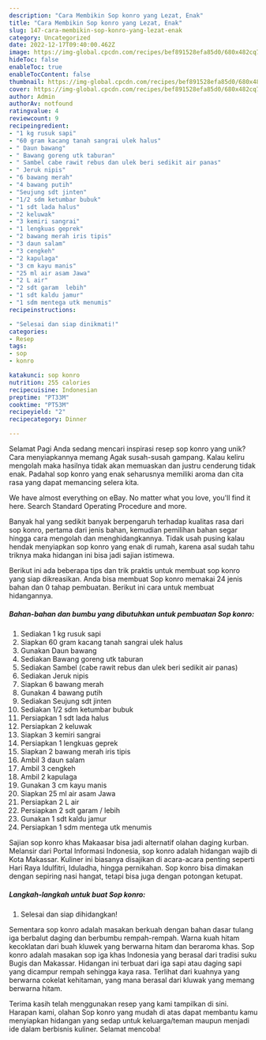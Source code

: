 ```yaml
---
description: "Cara Membikin Sop konro yang Lezat, Enak"
title: "Cara Membikin Sop konro yang Lezat, Enak"
slug: 147-cara-membikin-sop-konro-yang-lezat-enak
category: Uncategorized
date: 2022-12-17T09:40:00.462Z
image: https://img-global.cpcdn.com/recipes/bef891528efa85d0/680x482cq70/sop-konro-foto-resep-utama.jpg
hideToc: false
enableToc: true
enableTocContent: false
thumbnail: https://img-global.cpcdn.com/recipes/bef891528efa85d0/680x482cq70/sop-konro-foto-resep-utama.jpg
cover: https://img-global.cpcdn.com/recipes/bef891528efa85d0/680x482cq70/sop-konro-foto-resep-utama.jpg
author: Admin
authorAv: notfound
ratingvalue: 4
reviewcount: 9
recipeingredient:
- "1 kg rusuk sapi"
- "60 gram kacang tanah sangrai ulek halus"
- " Daun bawang"
- " Bawang goreng utk taburan"
- " Sambel cabe rawit rebus dan ulek beri sedikit air panas"
- " Jeruk nipis"
- "6 bawang merah"
- "4 bawang putih"
- "Seujung sdt jinten"
- "1/2 sdm ketumbar bubuk"
- "1 sdt lada halus"
- "2 keluwak"
- "3 kemiri sangrai"
- "1 lengkuas geprek"
- "2 bawang merah iris tipis"
- "3 daun salam"
- "3 cengkeh"
- "2 kapulaga"
- "3 cm kayu manis"
- "25 ml air asam Jawa"
- "2 L air"
- "2 sdt garam  lebih"
- "1 sdt kaldu jamur"
- "1 sdm mentega utk menumis"
recipeinstructions:

- "Selesai dan siap dinikmati!"
categories:
- Resep
tags:
- sop
- konro

katakunci: sop konro 
nutrition: 255 calories
recipecuisine: Indonesian
preptime: "PT33M"
cooktime: "PT53M"
recipeyield: "2"
recipecategory: Dinner

---
```



Selamat Pagi Anda sedang mencari inspirasi resep sop konro yang unik? Cara menyiapkannya memang Agak susah-susah gampang. Kalau keliru mengolah maka hasilnya tidak akan memuaskan dan justru cenderung tidak enak. Padahal sop konro yang enak seharusnya memiliki aroma dan cita rasa yang dapat memancing selera kita.


We have almost everything on eBay. No matter what you love, you&#39;ll find it here. Search Standard Operating Procedure and more.

Banyak hal yang sedikit banyak berpengaruh terhadap kualitas rasa dari sop konro, pertama dari jenis bahan, kemudian pemilihan bahan segar hingga cara mengolah dan menghidangkannya. Tidak usah pusing kalau hendak menyiapkan sop konro yang enak di rumah, karena asal sudah tahu triknya maka hidangan ini bisa jadi sajian istimewa.


Berikut ini ada beberapa tips dan trik praktis untuk membuat sop konro yang siap dikreasikan. Anda bisa membuat Sop konro memakai 24 jenis bahan dan 0 tahap pembuatan. Berikut ini cara untuk membuat hidangannya.

<!--inarticleads1-->

##### Bahan-bahan dan bumbu yang dibutuhkan untuk pembuatan Sop konro:

1. Sediakan 1 kg rusuk sapi
1. Siapkan 60 gram kacang tanah sangrai ulek halus
1. Gunakan  Daun bawang
1. Sediakan  Bawang goreng utk taburan
1. Sediakan  Sambel (cabe rawit rebus dan ulek beri sedikit air panas)
1. Sediakan  Jeruk nipis
1. Siapkan 6 bawang merah
1. Gunakan 4 bawang putih
1. Sediakan Seujung sdt jinten
1. Sediakan 1/2 sdm ketumbar bubuk
1. Persiapkan 1 sdt lada halus
1. Persiapkan 2 keluwak
1. Siapkan 3 kemiri sangrai
1. Persiapkan 1 lengkuas geprek
1. Siapkan 2 bawang merah iris tipis
1. Ambil 3 daun salam
1. Ambil 3 cengkeh
1. Ambil 2 kapulaga
1. Gunakan 3 cm kayu manis
1. Siapkan 25 ml air asam Jawa
1. Persiapkan 2 L air
1. Persiapkan 2 sdt garam / lebih
1. Gunakan 1 sdt kaldu jamur
1. Persiapkan 1 sdm mentega utk menumis


Sajian sop konro khas Makaasar bisa jadi alternatif olahan daging kurban. Melansir dari Portal Informasi Indonesia, sop konro adalah hidangan wajib di Kota Makassar. Kuliner ini biasanya disajikan di acara-acara penting seperti Hari Raya Idulfitri, Iduladha, hingga pernikahan. Sop konro bisa dimakan dengan sepiring nasi hangat, tetapi bisa juga dengan potongan ketupat. 

<!--inarticleads2-->

##### Langkah-langkah untuk buat Sop konro:


1. Selesai dan siap dihidangkan!

Sementara sop konro adalah masakan berkuah dengan bahan dasar tulang iga berbalut daging dan berbumbu rempah-rempah. Warna kuah hitam kecoklatan dari buah kluwek yang berwarna hitam dan beraroma khas. Sop konro adalah masakan sop iga khas Indonesia yang berasal dari tradisi suku Bugis dan Makassar. Hidangan ini terbuat dari iga sapi atau daging sapi yang dicampur rempah sehingga kaya rasa. Terlihat dari kuahnya yang berwarna cokelat kehitaman, yang mana berasal dari kluwak yang memang berwarna hitam. 

Terima kasih telah menggunakan resep yang kami tampilkan di sini. Harapan kami, olahan Sop konro yang mudah di atas dapat membantu kamu menyiapkan hidangan yang sedap untuk keluarga/teman maupun menjadi ide dalam berbisnis kuliner. Selamat mencoba!
